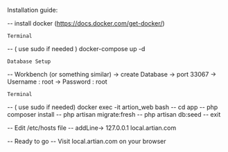 
Installation guide:

--  install docker (https://docs.docker.com/get-docker/)

    Terminal
--  ( use sudo if needed ) docker-compose up -d

    Database Setup
--  Workbench (or something similar) -> create Database
    -> port 33067
    -> Username : root
    -> Password : root
    
    Terminal
--  ( use sudo if needed) docker exec -it artion_web bash
--  cd app
--  php composer install
--  php artisan migrate:fresh
--  php artisan db:seed
--  exit

--  Edit /etc/hosts file
--  addLine-> 127.0.0.1 local.artian.com


--  Ready to go
--  Visit local.artian.com on your browser

